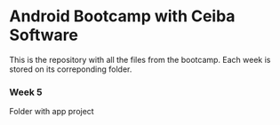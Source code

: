 # Android Bootcamp with Ceiba Software

This is the repository with all the files from the bootcamp. Each week is stored on its correponding folder.

### Week 5

Folder with app project